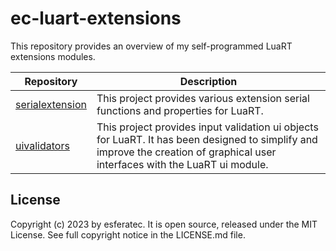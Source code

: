 # ec-luart-extensions

This repository provides an overview of my self-programmed LuaRT extensions modules.

| Repository  | Description |
| --- | --- |
| [serialextension](https://github.com/esferatec/ec-luart-serialextension) | This project provides various extension serial functions and properties for LuaRT. |
| [uivalidators](https://github.com/esferatec/ec-luart-uivalidators) | This project provides input validation ui objects for LuaRT. It has been designed to simplify and improve the creation of graphical user interfaces with the LuaRT ui module. |

## License

Copyright (c) 2023 by esferatec.
It is open source, released under the MIT License.
See full copyright notice in the LICENSE.md file.
